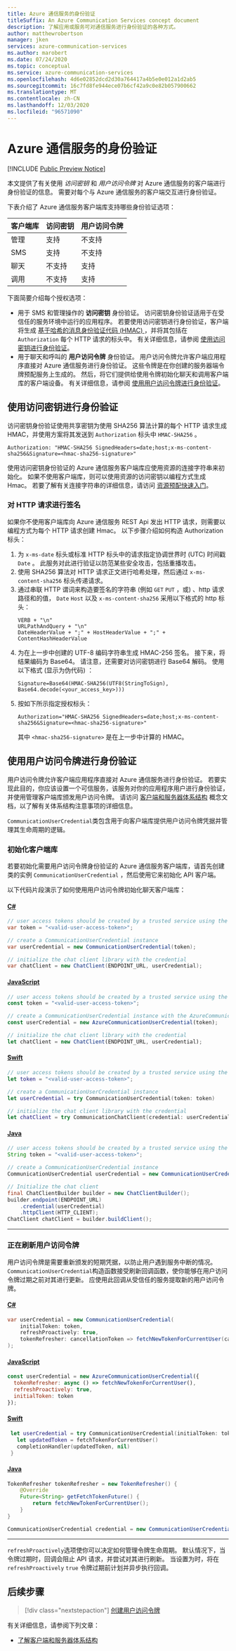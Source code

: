 ```yaml
---
title: Azure 通信服务的身份验证
titleSuffix: An Azure Communication Services concept document
description: 了解应用或服务可对通信服务进行身份验证的各种方式。
author: matthewrobertson
manager: jken
services: azure-communication-services
ms.author: marobert
ms.date: 07/24/2020
ms.topic: conceptual
ms.service: azure-communication-services
ms.openlocfilehash: 4d6e02852dcd2d30a764417a4b5e0e012a1d2ab5
ms.sourcegitcommit: 16c7fd8fe944ece07b6cf42a9c0e82b057900662
ms.translationtype: MT
ms.contentlocale: zh-CN
ms.lasthandoff: 12/03/2020
ms.locfileid: "96571090"
---
```

# <a name="authenticate-to-azure-communication-services"></a>Azure 通信服务的身份验证

[!INCLUDE [Public Preview Notice](../includes/public-preview-include.md)]

本文提供了有关使用 *访问密钥* 和 *用户访问令牌* 对 Azure 通信服务的客户端进行身份验证的信息。 需要对每个与 Azure 通信服务的客户端交互进行身份验证。

下表介绍了 Azure 通信服务客户端库支持哪些身份验证选项：

| 客户端库 | 访问密钥    | 用户访问令牌 |
| -------------- | ------------- | ------------------ |
| 管理 | 支持     | 不支持      |
| SMS            | 支持     | 不支持      |
| 聊天           | 不支持 | 支持          |
| 调用        | 不支持 | 支持          |

下面简要介绍每个授权选项：

- 用于 SMS 和管理操作的 **访问密钥** 身份验证。 访问密钥身份验证适用于在受信任的服务环境中运行的应用程序。 若要使用访问密钥进行身份验证，客户端将生成 [基于哈希的消息身份验证代码 (HMAC) ](https://en.wikipedia.org/wiki/HMAC) ，并将其包括在 `Authorization` 每个 HTTP 请求的标头中。 有关详细信息，请参阅 [使用访问密钥进行身份验证](#authenticate-with-an-access-key)。
- 用于聊天和呼叫的 **用户访问令牌** 身份验证。 用户访问令牌允许客户端应用程序直接对 Azure 通信服务进行身份验证。 这些令牌是在你创建的服务器端令牌预配服务上生成的。 然后，将它们提供给使用令牌初始化聊天和调用客户端库的客户端设备。 有关详细信息，请参阅 [使用用户访问令牌进行身份验证](#authenticate-with-a-user-access-token)。

## <a name="authenticate-with-an-access-key"></a>使用访问密钥进行身份验证

访问密钥身份验证使用共享密钥为使用 SHA256 算法计算的每个 HTTP 请求生成 HMAC，并使用方案将其发送到 `Authorization` 标头中 `HMAC-SHA256` 。

```
Authorization: "HMAC-SHA256 SignedHeaders=date;host;x-ms-content-sha256&Signature=<hmac-sha256-signature>"
```

使用访问密钥身份验证的 Azure 通信服务客户端库应使用资源的连接字符串来初始化。 如果不使用客户端库，则可以使用资源的访问密钥以编程方式生成 Hmac。 若要了解有关连接字符串的详细信息，请访问 [资源预配快速入门](../quickstarts/create-communication-resource.md)。

### <a name="sign-an-http-request"></a>对 HTTP 请求进行签名

如果你不使用客户端库向 Azure 通信服务 REST Api 发出 HTTP 请求，则需要以编程方式为每个 HTTP 请求创建 Hmac。 以下步骤介绍如何构造 Authorization 标头：

1. 为 `x-ms-date` 标头或标准 HTTP 标头中的请求指定协调世界时 (UTC) 时间戳 `Date` 。 此服务对此进行验证以防范某些安全攻击，包括重播攻击。
1. 使用 SHA256 算法对 HTTP 请求正文进行哈希处理，然后通过 `x-ms-content-sha256` 标头传递请求。
1. 通过串联 HTTP 谓词来构造要签名的字符串 (例如 `GET` `PUT` ，或) 、http 请求路径和的值， `Date` `Host` 以及 `x-ms-content-sha256` 采用以下格式的 http 标头：
    ```
    VERB + "\n"
    URLPathAndQuery + "\n"
    DateHeaderValue + ";" + HostHeaderValue + ";" + ContentHashHeaderValue
    ```
1. 为在上一步中创建的 UTF-8 编码字符串生成 HMAC-256 签名。 接下来，将结果编码为 Base64。 请注意，还需要对访问密钥进行 Base64 解码。 使用以下格式 (显示为伪代码) ：
    ```
    Signature=Base64(HMAC-SHA256(UTF8(StringToSign), Base64.decode(<your_access_key>)))
    ```
1. 按如下所示指定授权标头：
    ```
    Authorization="HMAC-SHA256 SignedHeaders=date;host;x-ms-content-sha256&Signature=<hmac-sha256-signature>"  
    ```
    其中 `<hmac-sha256-signature>` 是在上一步中计算的 HMAC。

## <a name="authenticate-with-a-user-access-token"></a>使用用户访问令牌进行身份验证

用户访问令牌允许客户端应用程序直接对 Azure 通信服务进行身份验证。 若要实现此目的，你应该设置一个可信服务，该服务对你的应用程序用户进行身份验证，并使用管理客户端库颁发用户访问令牌。 请访问 [客户端和服务器体系结构](./client-and-server-architecture.md) 概念文档，以了解有关体系结构注意事项的详细信息。

`CommunicationUserCredential`类包含用于向客户端库提供用户访问令牌凭据并管理其生命周期的逻辑。

### <a name="initialize-the-client-libraries"></a>初始化客户端库

若要初始化需要用户访问令牌身份验证的 Azure 通信服务客户端库，请首先创建类的实例 `CommunicationUserCredential` ，然后使用它来初始化 API 客户端。

以下代码片段演示了如何使用用户访问令牌初始化聊天客户端库：

#### <a name="c"></a>[C#](#tab/csharp)

```csharp
// user access tokens should be created by a trusted service using the Administration client library
var token = "<valid-user-access-token>";

// create a CommunicationUserCredential instance
var userCredential = new CommunicationUserCredential(token);

// initialize the chat client library with the credential
var chatClient = new ChatClient(ENDPOINT_URL, userCredential);
```

#### <a name="javascript"></a>[JavaScript](#tab/javascript)

```javascript
// user access tokens should be created by a trusted service using the Administration client library
const token = "<valid-user-access-token>";

// create a CommunicationUserCredential instance with the AzureCommunicationUserCredential class
const userCredential = new AzureCommunicationUserCredential(token);

// initialize the chat client library with the credential
let chatClient = new ChatClient(ENDPOINT_URL, userCredential);
```

#### <a name="swift"></a>[Swift](#tab/swift)

```swift
// user access tokens should be created by a trusted service using the Administration client library
let token = "<valid-user-access-token>";

// create a CommunicationUserCredential instance
let userCredential = try CommunicationUserCredential(token: token)

// initialize the chat client library with the credential
let chatClient = try CommunicationChatClient(credential: userCredential, endpoint: ENDPOINT_URL)
```

#### <a name="java"></a>[Java](#tab/java)

```java
// user access tokens should be created by a trusted service using the Administration client library
String token = "<valid-user-access-token>";

// create a CommunicationUserCredential instance
CommunicationUserCredential userCredential = new CommunicationUserCredential(token);

// Initialize the chat client
final ChatClientBuilder builder = new ChatClientBuilder();
builder.endpoint(ENDPOINT_URL)
    .credential(userCredential)
    .httpClient(HTTP_CLIENT);
ChatClient chatClient = builder.buildClient();
```

---

### <a name="refreshing-user-access-tokens"></a>正在刷新用户访问令牌

用户访问令牌是需要重新颁发的短期凭据，以防止用户遇到服务中断的情况。 `CommunicationUserCredential`构造函数接受刷新回调函数，使你能够在用户访问令牌过期之前对其进行更新。 应使用此回调从受信任的服务提取新的用户访问令牌。

#### <a name="c"></a>[C#](#tab/csharp)

```csharp
var userCredential = new CommunicationUserCredential(
    initialToken: token,
    refreshProactively: true,
    tokenRefresher: cancellationToken => fetchNewTokenForCurrentUser(cancellationToken)
);
```

#### <a name="javascript"></a>[JavaScript](#tab/javascript)

```javascript
const userCredential = new AzureCommunicationUserCredential({
  tokenRefresher: async () => fetchNewTokenForCurrentUser(),
  refreshProactively: true,
  initialToken: token
});
```

#### <a name="swift"></a>[Swift](#tab/swift)

```swift
 let userCredential = try CommunicationUserCredential(initialToken: token, refreshProactively: true) { |completionHandler|
   let updatedToken = fetchTokenForCurrentUser()
   completionHandler(updatedToken, nil)
 }
```

#### <a name="java"></a>[Java](#tab/java)

```java
TokenRefresher tokenRefresher = new TokenRefresher() {
    @Override
    Future<String> getFetchTokenFuture() {
        return fetchNewTokenForCurrentUser();
    }
}

CommunicationUserCredential credential = new CommunicationUserCredential(tokenRefresher, token, true);
```
---

`refreshProactively`选项使你可以决定如何管理令牌生命周期。 默认情况下，当令牌过期时，回调会阻止 API 请求，并尝试对其进行刷新。 当设置为时，将在 `refreshProactively` `true` 令牌过期前计划并异步执行回调。

## <a name="next-steps"></a>后续步骤

> [!div class="nextstepaction"]
> [创建用户访问令牌](../quickstarts/access-tokens.md)

有关详细信息，请参阅下列文章：
- [了解客户端和服务器体系结构](../concepts/client-and-server-architecture.md)
